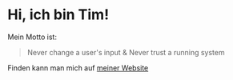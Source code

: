 # Hi, ich bin Tim!

Mein Motto ist:
> Never change a user's input &
> Never trust a running system

Finden kann man mich auf [meiner Website](https://timmorgner.de "Tim Morgner")

<!-- Na, da will es jemand aber genau wissen... -->
